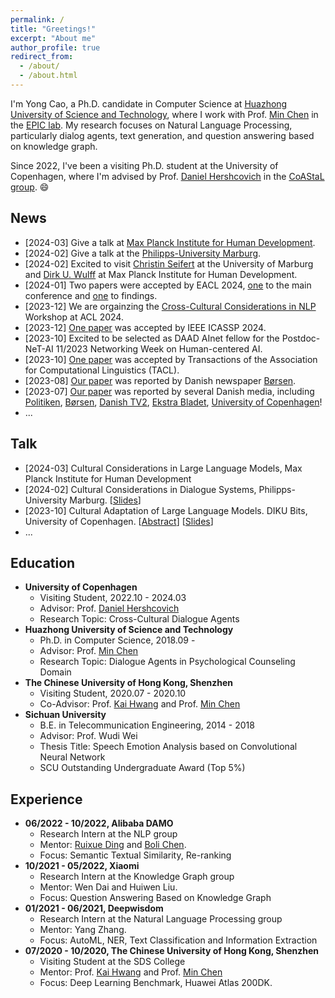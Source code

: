 ```yaml
---
permalink: /
title: "Greetings!"
excerpt: "About me"
author_profile: true
redirect_from: 
  - /about/
  - /about.html
---
```


I'm Yong Cao, a Ph.D. candidate in Computer Science at [Huazhong University of Science and Technology](https://www.hust.edu.cn/), 
where I work with Prof. [Min Chen](https://people.ece.ubc.ca/~minchen/) in the [EPIC lab](http://epic.hust.edu.cn). 
My research focuses on Natural Language Processing, particularly dialog agents, text generation, and question answering based on knowledge graph.

Since 2022, I've been a visiting Ph.D. student at the University of Copenhagen, where I'm advised by Prof. [Daniel Hershcovich](https://danielhers.github.io/) in the [CoAStaL group](http://coastalcph.github.io/). 😄


News
------
* [2024-03] Give a talk at [Max Planck Institute for Human Development](https://www.mpib-berlin.mpg.de/research/research-centers/adaptive-rationality).
* [2024-02] Give a talk at the [Philipps-University Marburg](https://www.uni-marburg.de/en). 
* [2024-02] Excited to visit [Christin Seifert](http://christinseifert.info/) at the University of Marburg and [Dirk U. Wulff](https://www.dirkwulff.org/) at Max Planck Institute for Human Development.
* [2024-01] Two papers were accepted by EACL 2024, [one](https://arxiv.org/abs/2309.01606) to the main conference and [one](https://arxiv.org/abs/2401.10352) to findings.
* [2023-12] We are orgainzing the [Cross-Cultural Considerations in NLP](https://sites.google.com/view/c3nlp) Workshop at ACL 2024.
* [2023-12] [One paper](https://arxiv.org/abs/2401.01667) was accepted by IEEE ICASSP 2024.
* [2023-10] Excited to be selected as DAAD AInet fellow for the Postdoc-NeT-AI 11/2023 Networking Week on Human-centered AI.
* [2023-10] [One paper](https://arxiv.org/abs/2310.17353) was accepted by Transactions of the Association for Computational Linguistics (TACL).
* [2023-08] [Our paper](https://arxiv.org/pdf/2303.17466.pdf) was reported by Danish newspaper [Børsen](https://borsen.dk/nyheder/ai/populaer-chatbot-promoverer-amerikanske-vaerdier-og-normer).
* [2023-07] [Our paper](https://arxiv.org/pdf/2303.17466.pdf) was reported by several Danish media, including [Politiken](https://politiken.dk/debat/klummer/jarlner/art9429359/Samtalerobot-er-et-redskab-for-amerikansk-kulturimperialisme), [Børsen](https://ekstrabladet.dk/nyheder/samfund/chatgpt-fremmer-amerikanske-normer-og-vaerdier/9856186), [Danish TV2](https://www.tv2kosmopol.dk/nyhedsarkiv?date=2023-07-10&clip=634dda2b-8303-4527-aeff-a96418116135), [Ekstra Bladet](https://ekstrabladet.dk/nyheder/samfund/chatgpt-fremmer-amerikanske-normer-og-vaerdier/9856186), [University of Copenhagen](https://di.ku.dk/english/news/2023/chatgpt-promotes-american-norms-and-values/)!
* ...


Talk
------
* [2024-03] Cultural Considerations in Large Language Models, Max Planck Institute for Human Development
* [2024-02] Cultural Considerations in Dialogue Systems, Philipps-University Marburg. [[Slides](/files/2024_Marburg.pdf)]
* [2023-10] Cultural Adaptation of Large Language Models. DIKU Bits, University of Copenhagen. [[Abstract](https://di.ku.dk/begivenhedsmappe/begivenheder-2023/diku-bits-nlp-october-2023/)] [[Slides](/files/2023_DIKU_Bits.pdf)]
* ...

Education
------
<!-- ### Education -->
  * **University of Copenhagen**
    * Visiting Student, 2022.10 - 2024.03
    * Advisor: Prof. [Daniel Hershcovich](https://danielhers.github.io/)
    * Research Topic: Cross-Cultural Dialogue Agents
  * **Huazhong University of Science and Technology**
    * Ph.D. in Computer Science, 2018.09 -
    * Advisor: Prof. [Min Chen](https://people.ece.ubc.ca/~minchen/) 
    * Research Topic: Dialogue Agents in Psychological Counseling Domain
  * **The Chinese University of Hong Kong, Shenzhen**
    * Visiting Student, 2020.07 - 2020.10
    * Co-Advisor: Prof. [Kai Hwang](https://myweb.cuhk.edu.cn/hwangkai) and Prof. [Min Chen](https://people.ece.ubc.ca/~minchen/) 
  * **Sichuan University**
    * B.E. in Telecommunication Engineering, 2014 - 2018
    * Advisor: Prof. Wudi Wei
    * Thesis Title: Speech Emotion Analysis based on Convolutional Neural Network
    * SCU Outstanding Undergraduate Award (Top 5%)
    

<!-- Publications
------ -->


Experience
------
  * **06/2022 - 10/2022, Alibaba DAMO**
    * Research Intern at the NLP group
    * Mentor: [Ruixue Ding](https://scholar.google.com.hk/citations?hl=zh-CN&user=wAktw3cAAAAJ&view_op=list_works&sortby=pubdate) and [Boli Chen](https://scholar.google.com.hk/citations?user=P3IMdZ4AAAAJ&hl=zh-CN&oi=ao).
    * Focus:  Semantic Textual Similarity, Re-ranking
  * **10/2021 - 05/2022, Xiaomi**
    * Research Intern at the Knowledge Graph group
    * Mentor: Wen Dai and Huiwen Liu.
    * Focus: Question Answering Based on Knowledge Graph
  * **01/2021 - 06/2021, Deepwisdom**
    * Research Intern at the Natural Language Processing group
    * Mentor: Yang Zhang.
    * Focus: AutoML, NER, Text Classification and Information Extraction
  * **07/2020 - 10/2020, The Chinese University of Hong Kong, Shenzhen**
    * Visiting Student at the SDS College
    * Mentor: Prof. [Kai Hwang](https://myweb.cuhk.edu.cn/hwangkai) and Prof. [Min Chen](https://people.ece.ubc.ca/~minchen/) 
    * Focus: Deep Learning Benchmark, Huawei Atlas 200DK.
    
    

